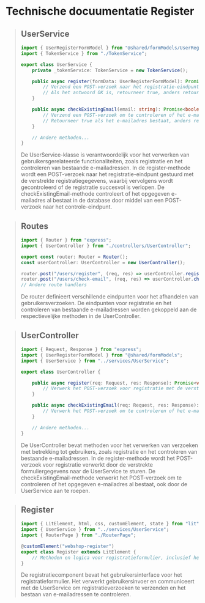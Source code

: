 # Technische docuumentatie Register 

> ## UserService
> ```ts
> import { UserRegisterFormModel } from "@shared/formModels/UserRegisterFormModel";
> import { TokenService } from "./TokenService";
> 
> export class UserService {
>     private _tokenService: TokenService = new TokenService();
> 
>     public async register(formData: UserRegisterFormModel): Promise<boolean> {
>         // Verzend een POST-verzoek naar het registratie-eindpunt met de verstrekte registratiegegevens
>         // Als het antwoord OK is, retourneer true, anders retourneer false
>     }
> 
>     public async checkExistingEmail(email: string): Promise<boolean> {
>         // Verzend een POST-verzoek om te controleren of het e-mailadres al bestaat
>         // Retourneer true als het e-mailadres bestaat, anders retourneer false
>     }
> 
>     // Andere methoden...
> }
> ```
> De UserService-klasse is verantwoordelijk voor het verwerken van gebruikersgerelateerde functionaliteiten, zoals registratie en het controleren van bestaande e-mailadressen. In de register-methode wordt een POST-verzoek naar het registratie-eindpunt gestuurd met de verstrekte registratiegegevens, waarbij vervolgens wordt gecontroleerd of de registratie succesvol is verlopen. De checkExistingEmail-methode controleert of het opgegeven e-mailadres al bestaat in de database door middel van een POST-verzoek naar het controle-eindpunt.

> ## Routes
> ```ts
> import { Router } from "express";
> import { UserController } from "./controllers/UserController";
> 
> export const router: Router = Router();
> const userController: UserController = new UserController();
> 
> router.post("/users/register", (req, res) => userController.register(req, res));
> router.post("/users/check-email", (req, res) => userController.checkExistingEmail(req, res));
> // Andere route handlers
> ```
> De router definieert verschillende eindpunten voor het afhandelen van gebruikersverzoeken. De eindpunten voor registratie en het controleren van bestaande e-mailadressen worden gekoppeld aan de respectievelijke methoden in de UserController.

> ## UserController
> ```ts
> import { Request, Response } from "express";
> import { UserRegisterFormModel } from "@shared/formModels";
> import { UserService } from "../services/UserService";
> 
> export class UserController {
> 
>     public async register(req: Request, res: Response): Promise<void> {
>         // Verwerk het POST-verzoek voor registratie met de verstrekte formuliergegevens
>     }
> 
>     public async checkExistingEmail(req: Request, res: Response): Promise<void> {
>         // Verwerk het POST-verzoek om te controleren of het e-mailadres al bestaat
>     }
> 
>     // Andere methoden...
> }
> ```
> De UserController bevat methoden voor het verwerken van verzoeken met betrekking tot gebruikers, zoals registratie en het controleren van bestaande e-mailadressen. In de register-methode wordt het POST-verzoek voor registratie verwerkt door de verstrekte formuliergegevens naar de UserService te sturen. De checkExistingEmail-methode verwerkt het POST-verzoek om te controleren of het opgegeven e-mailadres al bestaat, ook door de UserService aan te roepen.

> ## Register
>```ts
> import { LitElement, html, css, customElement, state } from "lit";
> import { UserService } from "../services/UserService";
> import { RouterPage } from "./RouterPage";
> 
> @customElement("webshop-register")
> export class Register extends LitElement {
>     // Methoden en logica voor registratieformulier, inclusief het controleren van het bestaan van e-mail
> }
>```
> De registratiecomponent bevat het gebruikersinterface voor het registratieformulier. Het verwerkt gebruikersinvoer en communiceert met de UserService om registratieverzoeken te verzenden en het bestaan van e-mailadressen te controleren.
